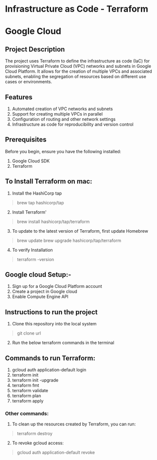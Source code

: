 # Infrastructure as Code - Terraform

# Google Cloud 

## Project Description
The project uses Terraform to define the infrastructure as code (IaC) for provisioning Virtual Private Cloud (VPC) networks and subnets in Google Cloud Platform. It allows for the creation of multiple VPCs and associated subnets, enabling the segregation of resources based on different use cases or environments.

## Features
1. Automated creation of VPC networks and subnets
2. Support for creating multiple VPCs in parallel
3. Configuration of routing and other network settings
4. Infrastructure as code for reproducibility and version control

## Prerequisites
Before you begin, ensure you have the following installed:
1. Google Cloud SDK
2. Terraform

## To Install Terraform on mac:
1. Install the HashiCorp tap
> brew tap hashicorp/tap
2. Install Terraform'
> brew install hashicorp/tap/terraform
3. To update to the latest version of Terraform, first update Homebrew
> brew update
> brew upgrade hashicorp/tap/terraform
4. To verify Installation
> terraform -version

## Google cloud Setup:-
1. Sign up for a Google Cloud Platform account
2. Create a project in Google cloud
3. Enable Compute Engine API

## Instructions to run the project
1. Clone this repository into the local system 
> git clone url
2. Run the below terraform commands in the terminal
   
## Commands to run Terraform:
1. gcloud auth application-default login
2. terraform init
3. terraform init -upgrade
4. terraform fmt
5. terraform validate
6. terraform plan
7. terraform apply

### Other commands:
1. To clean up the resources created by Terraform, you can run:
> terraform destroy
2. To revoke gcloud access:
> gcloud auth application-default revoke
